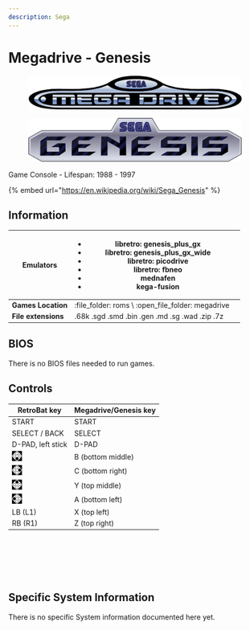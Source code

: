 ```yaml
---
description: Sega
---
```


# Megadrive - Genesis

<figure><img src="https://raw.githubusercontent.com/fabricecaruso/es-theme-carbon/5149a33eed46b2af638b06119397d4023b75131f/art/logos/megadrive.svg" alt=""><figcaption></figcaption></figure>

<figure><img src="https://raw.githubusercontent.com/fabricecaruso/es-theme-carbon/5149a33eed46b2af638b06119397d4023b75131f/art/logos/genesis.svg" alt=""><figcaption></figcaption></figure>

Game Console - Lifespan: 1988 - 1997

{% embed url="https://en.wikipedia.org/wiki/Sega_Genesis" %}

## Information

| **Emulators**       | <ul><li>libretro: genesis_plus_gx</li><li>libretro: genesis_plus_gx_wide</li><li>libretro: picodrive</li><li>libretro: fbneo</li><li>mednafen</li><li>kega-fusion</li></ul> |   |
| ------------------- | --------------------------------------------------------------------------------------------------------------------------------------------------------------------------- | - |
| **Games Location**  | :file\_folder: roms \ :open\_file\_folder: megadrive                                                                                                                        |   |
| **File extensions** | .68k .sgd .smd .bin .gen .md .sg .wad .zip .7z                                                                                                                              |   |

## BIOS

There is no BIOS files needed to run games.

## Controls

| RetroBat key                                                                           | Megadrive/Genesis key |
| -------------------------------------------------------------------------------------- | --------------------- |
| START                                                                                  | START                 |
| SELECT / BACK                                                                          | SELECT                |
| D-PAD, left stick                                                                      | D-PAD                 |
| ![A](<../../../.gitbook/assets/image (1) (2) (1).png>)                                 | B (bottom middle)     |
| ![B](<../../../.gitbook/assets/image (4) (1).png>)                                     | C (bottom right)      |
| <img src="../../../.gitbook/assets/image (3) (1) (2).png" alt="" data-size="original"> | Y (top middle)        |
| <img src="../../../.gitbook/assets/image (2) (1) (1).png" alt="" data-size="line">     | A (bottom left)       |
| LB (L1)                                                                                | X (top left)          |
| RB (R1)                                                                                | Z (top right)         |

<figure><img src="https://i.imgur.com/N5Cxt6b.png" alt=""><figcaption></figcaption></figure>

<figure><img src="https://i.imgur.com/S7Z90HH.png" alt=""><figcaption></figcaption></figure>

<figure><img src="https://i.imgur.com/spafoAq.png" alt=""><figcaption></figcaption></figure>

## Specific System Information

There is no specific System information documented here yet.
